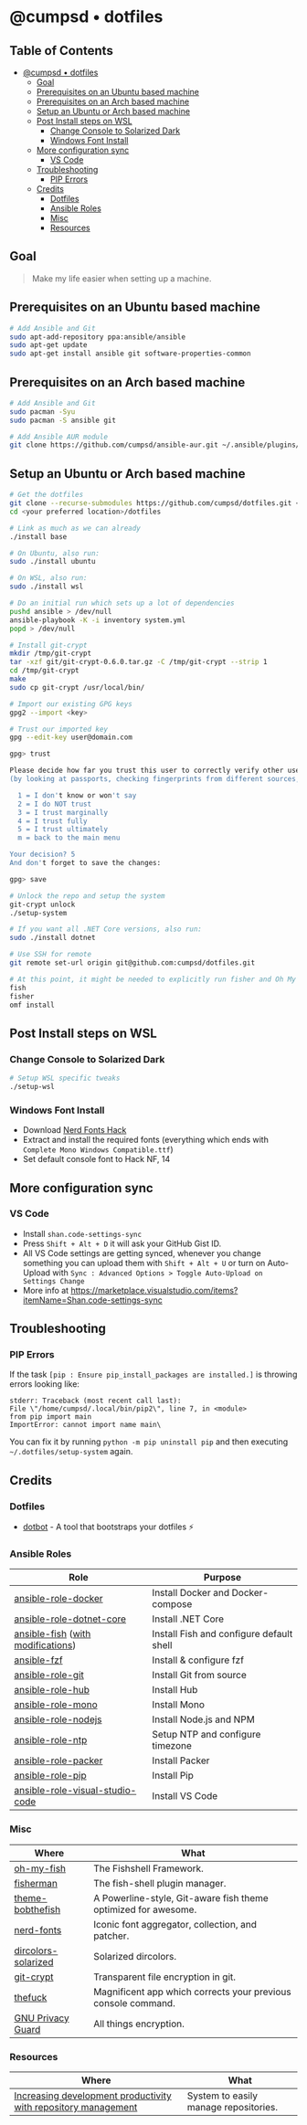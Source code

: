 # @cumpsd • dotfiles

## Table of Contents

- [@cumpsd • dotfiles](#cumpsd-•-dotfiles)
  - [Goal](#goal)
  - [Prerequisites on an Ubuntu based machine](#prerequisites-on-an-ubuntu-based-machine)
  - [Prerequisites on an Arch based machine](#prerequisites-on-an-arch-based-machine)
  - [Setup an Ubuntu or Arch based machine](#setup-an-ubuntu-or-arch-based-machine)
  - [Post Install steps on WSL](#post-install-steps-on-wsl)
    - [Change Console to Solarized Dark](#change-console-to-solarized-dark)
    - [Windows Font Install](#windows-font-install)
  - [More configuration sync](#more-configuration-sync)
    - [VS Code](#vs-code)
  - [Troubleshooting](#troubleshooting)
    - [PIP Errors](#pip-errors)
  - [Credits](#credits)
    - [Dotfiles](#dotfiles)
    - [Ansible Roles](#ansible-roles)
    - [Misc](#misc)
    - [Resources](#resources)

## Goal

> Make my life easier when setting up a machine.

## Prerequisites on an Ubuntu based machine

```bash
# Add Ansible and Git
sudo apt-add-repository ppa:ansible/ansible
sudo apt-get update
sudo apt-get install ansible git software-properties-common
```

## Prerequisites on an Arch based machine

```bash
# Add Ansible and Git
sudo pacman -Syu
sudo pacman -S ansible git

# Add Ansible AUR module
git clone https://github.com/cumpsd/ansible-aur.git ~/.ansible/plugins/modules/aur
```

## Setup an Ubuntu or Arch based machine

```bash
# Get the dotfiles
git clone --recurse-submodules https://github.com/cumpsd/dotfiles.git <your preferred location>/dotfiles
cd <your preferred location>/dotfiles

# Link as much as we can already
./install base

# On Ubuntu, also run:
sudo ./install ubuntu

# On WSL, also run:
sudo ./install wsl

# Do an initial run which sets up a lot of dependencies
pushd ansible > /dev/null
ansible-playbook -K -i inventory system.yml
popd > /dev/null

# Install git-crypt
mkdir /tmp/git-crypt
tar -xzf git/git-crypt-0.6.0.tar.gz -C /tmp/git-crypt --strip 1
cd /tmp/git-crypt
make
sudo cp git-crypt /usr/local/bin/

# Import our existing GPG keys
gpg2 --import <key>

# Trust our imported key
gpg --edit-key user@domain.com

gpg> trust

Please decide how far you trust this user to correctly verify other users' keys
(by looking at passports, checking fingerprints from different sources, etc.)

  1 = I don't know or won't say
  2 = I do NOT trust
  3 = I trust marginally
  4 = I trust fully
  5 = I trust ultimately
  m = back to the main menu

Your decision? 5
And don't forget to save the changes:

gpg> save

# Unlock the repo and setup the system
git-crypt unlock
./setup-system

# If you want all .NET Core versions, also run:
sudo ./install dotnet

# Use SSH for remote
git remote set-url origin git@github.com:cumpsd/dotfiles.git

# At this point, it might be needed to explicitly run fisher and Oh My Fish! to get our shell setup
fish
fisher
omf install
```

## Post Install steps on WSL

### Change Console to Solarized Dark

```bash
# Setup WSL specific tweaks
./setup-wsl
```

### Windows Font Install

- Download [Nerd Fonts Hack](https://github.com/ryanoasis/nerd-fonts/releases/download/v1.2.0/Hack.zip)
- Extract and install the required fonts (everything which ends with `Complete Mono Windows Compatible.ttf`)
- Set default console font to Hack NF, 14

## More configuration sync

### VS Code

- Install `shan.code-settings-sync`
- Press `Shift + Alt + D` it will ask your GitHub Gist ID.
- All VS Code settings are getting synced, whenever you change something you can upload them with `Shift + Alt + U` or turn on Auto-Upload with `Sync : Advanced Options > Toggle Auto-Upload on Settings Change`
- More info at https://marketplace.visualstudio.com/items?itemName=Shan.code-settings-sync

## Troubleshooting

### PIP Errors

If the task `[pip : Ensure pip_install_packages are installed.]` is throwing errors looking like:

```plain
stderr: Traceback (most recent call last):
File \"/home/cumpsd/.local/bin/pip2\", line 7, in <module>
from pip import main
ImportError: cannot import name main\
```

You can fix it by running `python -m pip uninstall pip` and then executing `~/.dotfiles/setup-system` again.

## Credits

### Dotfiles

- [dotbot](https://github.com/anishathalye/dotbot) - A tool that bootstraps your dotfiles ⚡️

### Ansible Roles

| Role | Purpose |
| --- | --- |
| [ansible-role-docker](https://github.com/geerlingguy/ansible-role-docker) | Install Docker and Docker-compose |
| [ansible-role-dotnet-core](https://github.com/ocha/ansible-role-dotnet-core) | Install .NET Core |
| [ansible-fish](https://github.com/telus/ansible-fish) ([with modifications](https://github.com/cumpsd/ansible-role-fish)) | Install Fish and configure default shell |
| [ansible-fzf](https://github.com/dotstrap/ansible-fzf) | Install & configure fzf |
| [ansible-role-git](https://github.com/geerlingguy/ansible-role-git) | Install Git from source |
| [ansible-role-hub](https://github.com/wtanaka/ansible-role-hub) | Install Hub |
| [ansible-role-mono](https://github.com/cumpsd/ansible-role-mono) | Install Mono |
| [ansible-role-nodejs](https://github.com/geerlingguy/ansible-role-nodejs) | Install Node.js and NPM |
| [ansible-role-ntp](https://github.com/geerlingguy/ansible-role-ntp) | Setup NTP and configure timezone |
| [ansible-role-packer](https://github.com/geerlingguy/ansible-role-packer) | Install Packer |
| [ansible-role-pip](https://github.com/geerlingguy/ansible-role-pip) | Install Pip |
| [ansible-role-visual-studio-code](https://github.com/gantsign/ansible-role-visual-studio-code) | Install VS Code |

### Misc

| Where | What |
| --- | --- |
| [oh-my-fish](https://github.com/oh-my-fish/oh-my-fish) | The Fishshell Framework. |
| [fisherman](https://github.com/fisherman/fisherman) | The fish-shell plugin manager. |
| [theme-bobthefish](https://github.com/oh-my-fish/theme-bobthefish) | A Powerline-style, Git-aware fish theme optimized for awesome. |
| [nerd-fonts](https://github.com/ryanoasis/nerd-fonts) | Iconic font aggregator, collection, and patcher. |
| [dircolors-solarized](https://github.com/seebi/dircolors-solarized/) | Solarized dircolors. |
| [git-crypt](https://github.com/AGWA/git-crypt) | Transparent file encryption in git. |
| [thefuck](https://github.com/nvbn/thefuck) | Magnificent app which corrects your previous console command. |
| [GNU Privacy Guard](https://gnupg.org/) | All things encryption. |

### Resources

| Where | What |
| --- | --- |
| [Increasing development productivity with repository management](https://blog.kalis.me/increasing-development-productivity-repository-management/) | System to easily manage repositories. |

